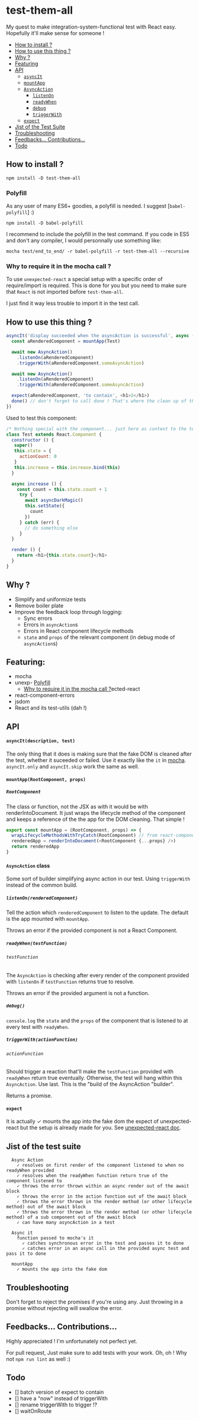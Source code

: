 # test-them-all

My quest to make integration-system-functional test with React easy. Hopefully it'll make sense for someone !

- [How to install ?](#how-to-install-)
- [How to use this thing ?](#how-to-use-this-thing-)
- [Why ?](#why-)
- [Featuring](#featuring)
- [API](#api)
  - [`asyncIt`](#asyncitdescription-test)
  - [`mountApp`](#mountapprootcomponent-props)
  - [`AsyncAction`](#asyncaction-class)
    - [`listenOn`](#listenonrenderedcomponent)
    - [`readyWhen`](#readywhentestfunction)
    - [`debug`](#debug)
    - [`triggerWith`](#triggerwithactionfunction)
  - [`expect`](#expect)
- [Jist of the Test Suite](#jist-of-the-test-suite)
- [Troubleshooting](#troubleshooting)
- [Feedbacks... Contributions...](#feedbacks-contributions)
- [Todo](#todo)

## How to install ?

```
npm install -D test-them-all
```

### Polyfill

As any user of many ES6+ goodies, a polyfill is needed. I suggest [`babel-polyfill`] :)

```
npm install -D babel-polyfill
```

I recommend to include the polyfill in the test command. If you code in ES5 and don't any compiler, I would personnally use something like:

```
mocha test/end_to_end/ -r babel-polyfill -r test-them-all --recursive
```

### Why to require it in the mocha call ?

To use `unexpected-react` a special setup with a specific order of require/import is required. This
is done for you but you need to make sure that `React` is not imported before `test-them-all`.

I just find it way less trouble to import it in the test call.

## How to use this thing ?

```javascript
asyncIt('display succeeded when the asyncAction is successful', async (done) => {
  const aRenderedComponent = mountApp(Test)

  await new AsyncAction()
    .listenOn(aRenderedComponent)
    .triggerWith(aRenderedComponent.someAsyncAction)

  await new AsyncAction()
    .listenOn(aRenderedComponent)
    .triggerWith(aRenderedComponent.someAsyncAction)

  expect(aRenderedComponent, 'to contain', <h1>2</h1>)
  done() // don't forget to call done ! That's where the clean up of the fake dom is made
})
```

Used to test this component:
```javascript
/* Nothing special with the component... just here as context to the test... */
class Test extends React.Component {
  constructor () {
   super()
   this.state = {
     actionCount: 0
   }
   this.increase = this.increase.bind(this)
  }

  async increase () {
    const count = this.state.count + 1
     try {
       await asyncDarkMagic()
       this.setState({
         count
       })
     } catch (err) {
       // do something else
     }
  }

  render () {
    return <h1>{this.state.count}</h1>
  }
}
```

## Why ?

* Simplify and uniformize tests
* Remove boiler plate
* Improve the feedback loop through logging:
  * Sync errors
  * Errors in `asyncAction`s
  * Errors in React component lifecycle methods
  * `state` and `props` of the relevant component (in debug mode of `asyncAction`s)

## Featuring:

* mocha
* unexp- [Polyfill](#how-to-install-)
  - [Why to require it in the mocha call ?](#Why-to-require-it-in-the-mocha-call-)ected-react
* react-component-errors
* jsdom
* React and its test-utils (dah !)

## API

#### `asyncIt(description, test)`

The only thing that it does is making sure that the fake DOM is cleaned after the test, whether it suceeded or failed. Use it exactly like the `it` in [mocha](https://mochajs.org/). `asyncIt.only` and `asyncIt.skip` work the same as well.

#### `mountApp(RootComponent, props)`

##### `RootComponent`

The class or function, not the JSX as with it would be with renderIntoDocument.
It just wraps the lifecycle method of the component and keeps a reference of the the app for the DOM cleaning.
That simple !

```javascript
export const mountApp = (RootComponent, props) => {
  wrapLifecycleMethodsWithTryCatch(RootComponent) // from react-component-errors
  renderedApp = renderIntoDocument(<RootComponent {...props} />)
  return renderedApp
}
```

#### `AsyncAction` class

Some sort of builder simplifying async action in our test. Using `triggerWith` instead of the common build.

##### `listenOn(renderedComponent)`

Tell the action which `renderedComponent` to listen to the update. The default is the app mounted
with `mountApp`.

Throws an error if the provided component is not a React Component.

##### `readyWhen(testFunction)`

###### `testFunction`

The `AsyncAction` is checking after every render of the component provided with `listenOn` if `testFunction` returns true to resolve.

Throws an error if the provided argument is not a function.

##### `debug()`

`console.log` the `state` and the `props` of the component that is listened to at every test with
`readyWhen`.

##### `triggerWith(actionFunction)`

###### `actionFunction`

Should trigger a reaction that'll make the `testFunction` provided with `readyWhen` return true
eventually. Otherwise, the test will hang within this `AsyncAction`. Use last. This is the "build of the AsyncAction "builder".

Returns a promise.

#### `expect`

It is actually     ✓ mounts the app into the fake dom
the expect of unexpected-react but the setup is already made for you. See
[unexpected-react doc](https://github.com/bruderstein/unexpected-react).

## Jist of the test suite

```
  Async Action
    ✓ resolves on first render of the component listened to when no readyWhen provided
    ✓ resolves when the readyWhen function return true of the component listened to
    ✓ throws the error thrown within an async render out of the await block
    ✓ throws the error in the action function out of the await block
    ✓ throws the error thrown in the render method (or other lifecycle method) out of the await block
    ✓ throws the error thrown in the render method (or other lifecycle method) of a sub component out of the await block
    ✓ can have many asyncAction in a test

  Async it
    function passed to mocha's it
      ✓ catches synchronous error in the test and passes it to done
      ✓ catches error in an async call in the provided async test and pass it to done

  mountApp
    ✓ mounts the app into the fake dom
```

## Troubleshooting

Don't forget to reject the promises if you're using any. Just throwing in a promise without rejecting will swallow the error.

## Feedbacks... Contributions...

Highly appreciated ! I'm unfortunately not perfect yet.

For pull request,
Just make sure to add tests with your work.
Oh, oh ! Why not `npm run lint` as well :)

## Todo

* [] batch version of expect to contain
* [] have a "now" instead of triggerWith
* [] rename triggerWith to trigger !?
* [] waitOnRoute
